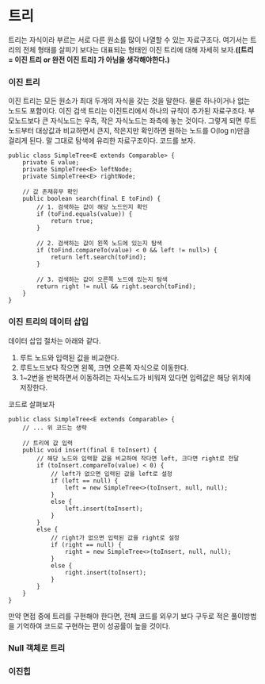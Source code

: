 # 트리

트리는 자식이라 부르는 서로 다른 원소를 많이 나열할 수 있는 자료구조다. 여기서는 트리의 전체 형태를 살피기 보다는 대표되는 형태인 이진 트리에 대해 자세히 보자.**([트리 = 이진 트리 or 완전 이진 트리] 가 아님을 생각해야한다.)**

### 이진 트리
이진 트리는 모든 원소가 최대 두개의 자식을 갖는 것을 말한다. 물론 하나이거나 없는 노드도 포함이다. 이진 검색 트리는 이진트리에서 하나의 규칙이 추가된 자료구조다. 부모노드보다 큰 자식노드는 우측, 작은 자식노드는 좌측에 놓는 것이다. 그렇게 되면 루트 노드부터 대상값과 비교하면서 큰지, 작은지만 확인하면 원하는 노드를 O(log n)만큼 걸리게 된다. 말 그대로 탐색에 유리한 자료구조이다. 코드를 보자.
```{.java}
public class SimpleTree<E extends Comparable> {
    private E value;
    private SimpleTree<E> leftNode;
    private SimpleTree<E> rightNode;

    // 값 존재유무 확인
    public boolean search(final E toFind) {
        // 1. 검색하는 값이 해당 노드인지 확인
        if (toFind.equals(value)) {
            return true;
        }

        // 2. 검색하는 값이 왼쪽 노드에 있는지 탐색
        if (toFind.compareTo(value) < 0 && left != null>) {
            return left.search(toFind);
        }

        // 3. 검색하는 값이 오른쪽 노드에 있는지 탐색
        return right != null && right.search(toFind);
    }
}
```

### 이진 트리의 데이터 삽입
데이터 삽입 절차는 아래와 같다.
1. 루트 노드와 입력된 값을 비교한다.
2. 루트노드보다 작으면 왼쪽, 크면 오른쪽 자식으로 이동한다.
3. 1~2번을 반복하면서 이동하려는 자식노드가 비워져 있다면 입력값은 해당 위치에 저장한다.

코드로 살펴보자
```{.java}
public class SimpleTree<E extends Comparable> {
    // ... 위 코드는 생략

    // 트리에 값 입력
    public void insert(final E toInsert) {
        // 해당 노드와 입력할 값을 비교하여 작다면 left, 크다면 right로 전달
        if (toInsert.compareTo(value) < 0) {
            // left가 없으면 입력된 값을 left로 설정
            if (left == null) {
                left = new SimpleTree<>(toInsert, null, null);
            } 
            else {
                left.insert(toInsert);
            }
        }
        else {
            // right가 없으면 입력된 값을 right로 설정
            if (right == null) {
                right = new SimpleTree<>(toInsert, null, null);
            }
            else {
                right.insert(toInsert);
            }
        }
    }
}   
```
만약 면접 중에 트리를 구현해야 한다면, 전체 코드를 외우기 보다 구두로 적은 풀이방법을 기억하여 코드로 구현하는 편이 성공률이 높을 것이다.

### Null 객체로 트리


### 이진힙



